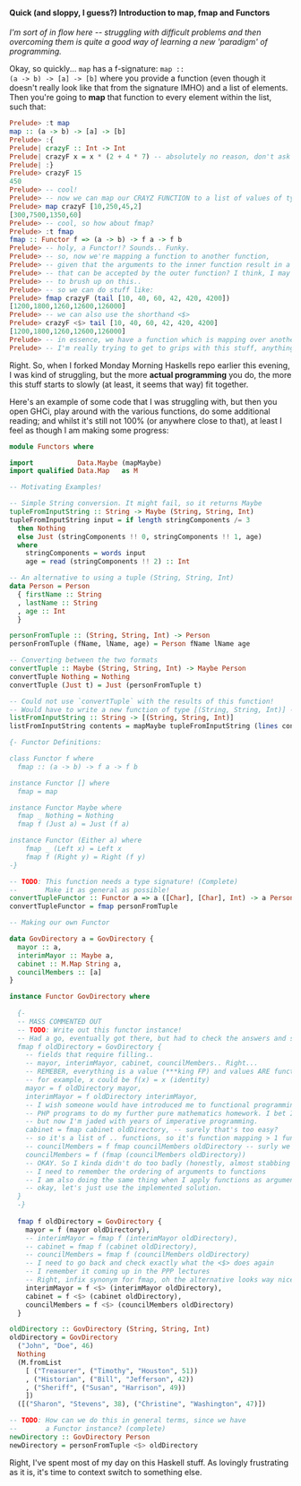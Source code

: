 #### Quick (and sloppy, I guess?) Introduction to map, fmap and Functors

*I'm sort of in flow here -- struggling with difficult problems and then overcoming them is quite a good way of learning a new 'paradigm' of programming.*

Okay, so quickly... <code>map</code> has a f-signature: <code>map :: (a -> b) -> [a] -> [b]</code> where you provide a function (even though it doesn't really look like that from the signature IMHO) and a list of elements. Then you're going to **map** that function to every element within the list, such that:

```haskell
Prelude> :t map
map :: (a -> b) -> [a] -> [b]
Prelude> :{
Prelude| crazyF :: Int -> Int
Prelude| crazyF x = x * (2 + 4 * 7) -- absolutely no reason, don't ask
Prelude| :}
Prelude> crazyF 15
450
Prelude> -- cool!
Prelude> -- now we can map our CRAYZ FUNCTION to a list of values of type Int
Prelude> map crazyF [10,250,45,2]
[300,7500,1350,60]
Prelude> -- cool, so how about fmap?
Prelude> :t fmap
fmap :: Functor f => (a -> b) -> f a -> f b
Prelude> -- holy, a Functor!? Sounds.. Funky.
Prelude> -- so, now we're mapping a function to another function,
Prelude> -- given that the arguments to the inner function result in a value
Prelude> -- that can be accepted by the outer function? I think, I may need
Prelude> -- to brush up on this..
Prelude> -- so we can do stuff like:
Prelude> fmap crazyF (tail [10, 40, 60, 42, 420, 4200])
[1200,1800,1260,12600,126000]
Prelude> -- we can also use the shorthand <$>
Prelude> crazyF <$> tail [10, 40, 60, 42, 420, 4200]
[1200,1800,1260,12600,126000]
Prelude> -- in essence, we have a function which is mapping over another function.. I think
Prelude> -- I'm really trying to get to grips with this stuff, anything wrong here, please correct me.
```
Right. So, when I forked Monday Morning Haskells repo earlier this evening, I was kind of struggling, but the more **actual programming** you do, the more this stuff starts to slowly (at least, it seems that way) fit together.

Here's an example of some code that I was struggling with, but then you open GHCi, play around with the various functions, do some additional reading; and whilst it's still not 100% (or anywhere close to that), at least I feel as though I am making some progress:

```haskell
module Functors where

import           Data.Maybe (mapMaybe)
import qualified Data.Map   as M

-- Motivating Examples!

-- Simple String conversion. It might fail, so it returns Maybe
tupleFromInputString :: String -> Maybe (String, String, Int)
tupleFromInputString input = if length stringComponents /= 3
  then Nothing
  else Just (stringComponents !! 0, stringComponents !! 1, age)
  where
    stringComponents = words input
    age = read (stringComponents !! 2) :: Int

-- An alternative to using a tuple (String, String, Int)
data Person = Person
  { firstName :: String
  , lastName :: String
  , age :: Int
  }

personFromTuple :: (String, String, Int) -> Person
personFromTuple (fName, lName, age) = Person fName lName age

-- Converting between the two formats
convertTuple :: Maybe (String, String, Int) -> Maybe Person
convertTuple Nothing = Nothing
convertTuple (Just t) = Just (personFromTuple t)

-- Could not use `convertTuple` with the results of this function!
-- Would have to write a new function of type [(String, String, Int)] -> [Person]
listFromInputString :: String -> [(String, String, Int)]
listFromInputString contents = mapMaybe tupleFromInputString (lines contents)

{- Functor Definitions:

class Functor f where
  fmap :: (a -> b) -> f a -> f b

instance Functor [] where
  fmap = map

instance Functor Maybe where
  fmap _ Nothing = Nothing
  fmap f (Just a) = Just (f a)

instance Functor (Either a) where
	fmap _ (Left x) = Left x
	fmap f (Right y) = Right (f y)
-}

-- TODO: This function needs a type signature! (Complete)
--       Make it as general as possible!
convertTupleFunctor :: Functor a => a ([Char], [Char], Int) -> a Person
convertTupleFunctor = fmap personFromTuple

-- Making our own Functor

data GovDirectory a = GovDirectory {
  mayor :: a,
  interimMayor :: Maybe a,
  cabinet :: M.Map String a,
  councilMembers :: [a]
}

instance Functor GovDirectory where
  
  {-
  -- MASS COMMENTED OUT
  -- TODO: Write out this functor instance!
  -- Had a go, eventually got there, but had to check the answers and see how I was doing
  fmap f oldDirectory = GovDirectory {
    -- fields that require filling..
    -- mayor, interimMayor, cabinet, councilMembers.. Right...
    -- REMEBER, everything is a value (***king FP) and values ARE functions in a lot of instances..?
    -- for example, x could be f(x) = x (identity)
    mayor = f oldDirectory mayor,
    interimMayor = f oldDirectory interimMayor,
    -- I wish someone would have introduced me to functional programming when I was writing
    -- PHP programs to do my further pure mathematics homework. I bet I would have actually been alright
    -- but now I'm jaded with years of imperative programming.
    cabinet = fmap cabinet oldDirectory, -- surely that's too easy?
    -- so it's a list of .. functions, so it's function mapping > 1 function..?
    -- councilMembers = f fmap councilMembers oldDirectory -- surly we need brackets here....
    councilMembers = f (fmap (councilMembers oldDirectory))
    -- OKAY. So I kinda didn't do too badly (honestly, almost stabbing in the dark)
    -- I need to remember the ordering of arguments to functions
    -- I am also doing the same thing when I apply functions as arguments to functions...
    -- okay, let's just use the implemented solution.
  }
  -}
  
  fmap f oldDirectory = GovDirectory {
    mayor = f (mayor oldDirectory),
    -- interimMayor = fmap f (interimMayor oldDirectory),
    -- cabinet = fmap f (cabinet oldDirectory),
    -- councilMembers = fmap f (councilMembers oldDirectory)
    -- I need to go back and check exactly what the <$> does again
    -- I remember it coming up in the PPP lectures
    -- Right, infix synonym for fmap, oh the alternative looks way nicer, I'm going to use that.
    interimMayor = f <$> (interimMayor oldDirectory),
    cabinet = f <$> (cabinet oldDirectory),
    councilMembers = f <$> (councilMembers oldDirectory)
  }

oldDirectory :: GovDirectory (String, String, Int)
oldDirectory = GovDirectory
  ("John", "Doe", 46)
  Nothing
  (M.fromList 
    [ ("Treasurer", ("Timothy", "Houston", 51))
    , ("Historian", ("Bill", "Jefferson", 42))
    , ("Sheriff", ("Susan", "Harrison", 49))
    ])
  ([("Sharon", "Stevens", 38), ("Christine", "Washington", 47)])

-- TODO: How can we do this in general terms, since we have
--       a Functor instance? (complete)
newDirectory :: GovDirectory Person
newDirectory = personFromTuple <$> oldDirectory
```

Right, I've spent most of my day on this Haskell stuff. As lovingly frustrating as it is, it's time to context switch to something else.